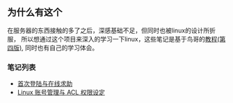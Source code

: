 ## 为什么有这个
在服务器的东西接触的多了之后，深感基础不足，但同时也被linux的设计所折服，
所以想通过这个项目来深入的学习一下linux，这些笔记是基于鸟哥的[教程(第四版)](http://vbird.dic.ksu.edu.tw/linux_basic/linux_basic.php),
同时也有自己的学习体会。

### 笔记列表
+ [首次登陆与在线求助](chapter４.org)
+ [Linux 账号管理与 ACL 权限设定](chapter13.org)